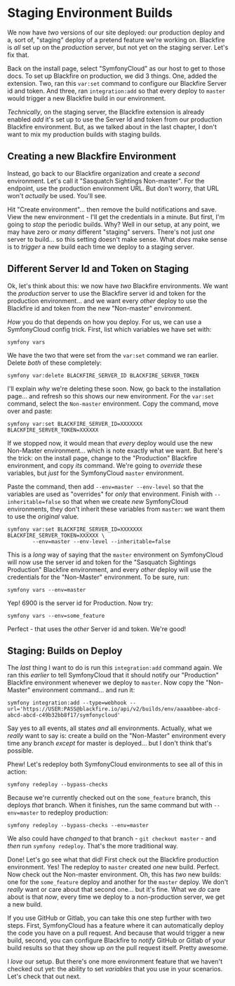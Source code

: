 # Staging Environment Builds

We now have *two* versions of our site deployed: our production deploy and a,
sort of, "staging" deploy of a pretend feature we're working on. Blackfire is
*all* set up on the *production* server, but not yet on the staging server. Let's
fix that.

Back on the install page, select "SymfonyCloud" as our host to get to those docs.
To set up Blackfire on production, we did 3 things. One, added the extension. Two,
ran this `var:set` command to configure our Blackfire Server id and token. And
three, ran `integration:add` so that every deploy to `master` would trigger a
new Blackfire build in our environment.

*Technically*, on the staging server, the Blackfire extension is already enabled
*add* it's set up to use the Server Id and token from our production Blackfire
environment. But, as we talked about in the last chapter, I don't want to mix
my production builds with staging builds.

## Creating a new Blackfire Environment

Instead, go back to our Blackfire organization and create a *second* environment.
Let's call it "Sasquatch Sightings Non-master". For the endpoint, use the
production environment URL. But don't worry, that URL won't *actually* be used.
You'll see.

Hit "Create environment"... then remove the build notifications and save. View
the new environment - I'll get the credentials in a minute. But first, I'm going
to *stop* the periodic builds. Why? Well in our setup, at any point, we may have
zero or *many* different "staging" servers. There's not just *one* server to
build... so this setting doesn't make sense. What *does* make sense is to *trigger*
a new build each time we deploy to a staging server.

## Different Server Id and Token on Staging

Ok, let's think about this: we now have *two* Blackfire environments. We want the
*production* server to use the Blackfire server id and token for the production
environment... and we want every *other* deploy to use the Blackfire id and token
from the new "Non-master" environment.

*How* you do that depends on how you deploy. For us, we can use a SymfonyCloud
config trick. First, list which variables we have set with:

```terminal
symfony vars
```

We have the two that were set from the `var:set` command we ran earlier. Delete
*both* of these completely:

```terminal
symfony var:delete BLACKFIRE_SERVER_ID BLACKFIRE_SERVER_TOKEN
```

I'll explain *why* we're deleting these soon. Now, go back to the installation
page... and refresh so this shows our new environment. For the `var:set` command,
select the `Non-master` environment. Copy the command, move over and paste:

```terminal-silent
symfony var:set BLACKFIRE_SERVER_ID=XXXXXXX BLACKFIRE_SERVER_TOKEN=XXXXXX
```

If we stopped now, it would mean that *every* deploy would use the new Non-Master
environment... which is note exactly what we want. But here's the trick: on the
install page, change to the "Production" Blackfire environment, and copy *its*
command. We're going to *override* these variables, but *just* for the
SymfonyCloud `master` environment.

Paste the command, then add `--env=master --env-level` so that the variables are
used as "overrides" for *only* that environment. Finish with `--inheritable=false`
so that when we create *new* SymfonyCloud environments, they don't inherit these
variables from `master`: we want them to use the *original* value.

```terminal-silent
symfony var:set BLACKFIRE_SERVER_ID=XXXXXXX BLACKFIRE_SERVER_TOKEN=XXXXXX \
		--env=master --env-level --inheritable=false
```

This is a *long* way of saying that the `master` environment on SymfonyCloud will
now use the server id and token for the "Sasquatch Sightings Production" Blackfire
environment, and every *other* deploy will use the credentials for the
"Non-Master" environment. To be sure, run:

```terminal
symfony vars --env=master
```

Yep! 6900 is the server id for Production. Now try:

```terminal
symfony vars --env=some_feature
```

Perfect - that uses the *other* Server id and token. We're good!

## Staging: Builds on Deploy

The *last* thing I want to do is run this `integration:add` command again. We
ran this *earlier* to tell SymfonyCloud that it should notify our "Production"
Blackfire environment whenever we deploy to `master`. Now copy the "Non-Master"
environment command... and run it:

```terminal-silent
symfony integration:add --type=webhook --url='https://USER:PASS@blackfire.io/api/v2/builds/env/aaaabbee-abcd-abcd-abcd-c49b32bb8f17/symfonycloud'
```

Say yes to all events, all states *and* all environments. Actually, what we
*really* want to say is: create a build on the "Non-Master" environment every
time any branch *except* for master is deployed... but I don't think that's possible.

Phew! Let's redeploy both SymfonyCloud environments to see all of this in action:

```terminal
symfony redeploy --bypass-checks
```

Because we're currently checked out on the `some_feature` branch, this deploys
*that* branch. When it finishes, run the same command but with `--env=master` to
redeploy production:

```terminal-silent
symfony redeploy --bypass-checks --env=master
```

We also could have *changed* to that branch - `git checkout master` - and *then*
run `symfony redeploy`. That's the more traditional way.

Done! Let's go see what that did! First check out the Blackfire production
environment. Yes! The redeploy to `master` created *one* new build. Perfect.
Now check out the Non-master environment. Oh, this has *two* new builds: one
for the `some_feature` deploy and another for the `master` deploy. We don't
*really* want or care about that second one... but it's fine. What we *do* care
about is that *now*, every time we deploy to a non-production server, we get a
new build.

If you use GitHub or Gitlab, you can take this one step further with two steps.
First, SymfonyCloud has a feature where it can automatically deploy the code
you have on a pull request. And because that would trigger a new build, second,
you can configure Blackfire to *notify* GitHub or Gitlab of your build results
so that they show up *on* the pull request itself. Pretty awesome.

I *love* our setup. But there's one more environment feature that we haven't
checked out yet: the ability to set *variables* that you use in your scenarios.
Let's check that out next.
